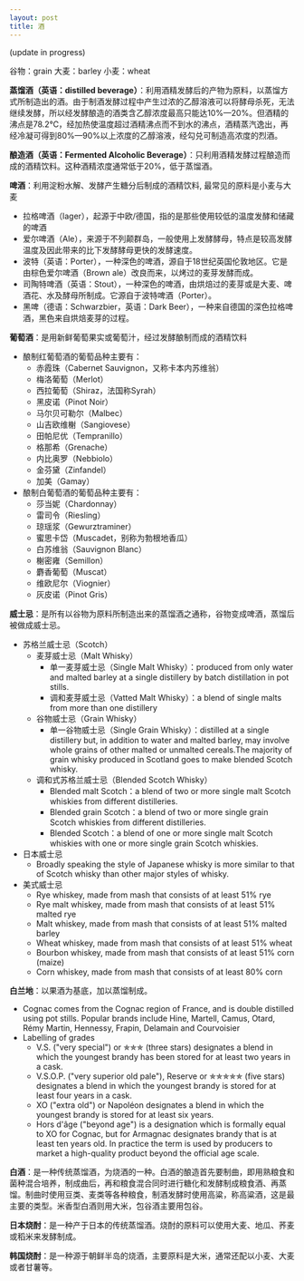 ```yaml
---
layout: post
title: 酒
---
```

(update in progress)

谷物：grain
大麦：barley
小麦：wheat

**蒸馏酒（英语：distilled beverage）**：利用酒精发酵后的产物为原料，以蒸馏方式所制造出的酒。由于制酒发酵过程中产生过浓的乙醇溶液可以将酵母杀死，无法继续发酵，所以经发酵酿造的酒类含乙醇浓度最高只能达10%—20%。但酒精的沸点是78.2℃，经加热使温度超过酒精沸点而不到水的沸点，酒精蒸汽逸出，再经冷凝可得到80%—90%以上浓度的乙醇溶液，经勾兑可制造高浓度的烈酒。


**酿造酒（英语：Fermented Alcoholic Beverage）**：只利用酒精发酵过程酿造而成的酒精饮料。这种酒精浓度通常低于20%，低于蒸馏酒。


**啤酒**：利用淀粉水解、发酵产生糖分后制成的酒精饮料, 最常见的原料是小麦与大麦

* 拉格啤酒（lager），起源于中欧/德国，指的是那些使用较低的温度发酵和储藏的啤酒
* 爱尔啤酒（Ale），来源于不列颠群岛，一般使用上发酵酵母，特点是较高发酵温度及因此带来的比下发酵酵母更快的发酵速度。
* 波特（英语：Porter），一种深色的啤酒，源自于18世纪英国伦敦地区。它是由棕色爱尔啤酒（Brown ale）改良而来，以烤过的麦芽发酵而成。
* 司陶特啤酒（英语：Stout），一种深色的啤酒，由烘焙过的麦芽或是大麦、啤酒花、水及酵母所制成。它源自于波特啤酒（Porter）。
* 黑啤（德语：Schwarzbier，英语：Dark Beer），一种来自德国的深色拉格啤酒，黑色来自烘焙麦芽的过程。


**葡萄酒**：是用新鲜葡萄果实或葡萄汁，经过发酵酿制而成的酒精饮料

* 酿制红葡萄酒的葡萄品种主要有：
    * 赤霞珠（Cabernet Sauvignon，又称卡本内苏维翁）
    * 梅洛葡萄（Merlot）
    * 西拉葡萄（Shiraz，法国称Syrah）
    * 黑皮诺（Pinot Noir）
    * 马尔贝可勒尔（Malbec）
    * 山吉欧维榭（Sangiovese）
    * 田帕尼优（Tempranillo）
    * 格那希（Grenache）
    * 内比奥罗（Nebbiolo）
    * 金芬黛（Zinfandel）
    * 加美（Gamay）
* 酿制白葡萄酒的葡萄品种主要有：
    * 莎当妮（Chardonnay）
    * 雷司令（Riesling）
    * 琼瑶浆（Gewurztraminer）
    * 蜜思卡岱（Muscadet，别称为勃根地香瓜）
    * 白苏维翁（Sauvignon Blanc）
    * 榭密雍（Semillon）
    * 麝香葡萄（Muscat）
    * 维欧尼尔（Viognier）
    * 灰皮诺（Pinot Gris）


**威士忌**：是所有以谷物为原料所制造出来的蒸馏酒之通称，谷物变成啤酒，蒸馏后被做成威士忌。

* 苏格兰威士忌（Scotch）
    * 麦芽威士忌（Malt Whisky）
        * 单一麦芽威士忌（Single Malt Whisky）：produced from only water and malted barley at a single distillery by batch distillation in pot stills.
        * 调和麦芽威士忌（Vatted Malt Whisky）：a blend of single malts from more than one distillery 
    * 谷物威士忌（Grain Whisky）
        * 单一谷物威士忌（Single Grain Whisky）：distilled at a single distillery but, in addition to water and malted barley, may involve whole grains of other malted or unmalted cereals.The majority of grain whisky produced in Scotland goes to make blended Scotch whisky.
    * 调和式苏格兰威士忌（Blended Scotch Whisky）
        * Blended malt Scotch：a blend of two or more single malt Scotch whiskies from different distilleries.
        * Blended grain Scotch：a blend of two or more single grain Scotch whiskies from different distilleries.
        * Blended Scotch：a blend of one or more single malt Scotch whiskies with one or more single grain Scotch whiskies.
* 日本威士忌
    * Broadly speaking the style of Japanese whisky is more similar to that of Scotch whisky than other major styles of whisky.
* 美式威士忌
    * Rye whiskey, made from mash that consists of at least 51% rye
    * Rye malt whiskey, made from mash that consists of at least 51% malted rye
    * Malt whiskey, made from mash that consists of at least 51% malted barley
    * Wheat whiskey, made from mash that consists of at least 51% wheat
    * Bourbon whiskey, made from mash that consists of at least 51% corn (maize)
    * Corn whiskey, made from mash that consists of at least 80% corn
		

**白兰地**：以果酒为基底，加以蒸馏制成。

* Cognac comes from the Cognac region of France, and is double distilled using pot stills. Popular brands include Hine, Martell, Camus, Otard, Rémy Martin, Hennessy, Frapin, Delamain and Courvoisier
* Labelling of grades
    * V.S. ("very special") or ✯✯✯ (three stars) designates a blend in which the youngest brandy has been stored for at least two years in a cask.
    * V.S.O.P. ("very superior old pale"), Reserve or ✯✯✯✯✯ (five stars) designates a blend in which the youngest brandy is stored for at least four years in a cask.
    * XO ("extra old") or Napoléon designates a blend in which the youngest brandy is stored for at least six years.
    * Hors d'âge ("beyond age") is a designation which is formally equal to XO for Cognac, but for Armagnac designates brandy that is at least ten years old. In practice the term is used by producers to market a high-quality product beyond the official age scale.


**白酒**：是一种传统蒸馏酒，为烧酒的一种。白酒的酿造首先要制曲，即用熟粮食和菌种混合培养，制成曲后，再和粮食混合同时进行糖化和发酵制成粮食酒、再蒸馏。制曲时使用豆类、麦类等各种粮食，制酒发酵时使用高粱，称高粱酒，这是最主要的类型。米香型白酒则用大米，包谷酒主要用包谷。


**日本烧酎**：是一种产于日本的传统蒸馏酒。烧酎的原料可以使用大麦、地瓜、荞麦或稻米来发酵制成。


**韩国烧酎**：是一种源于朝鲜半岛的烧酒，主要原料是大米，通常还配以小麦、大麦或者甘薯等。
